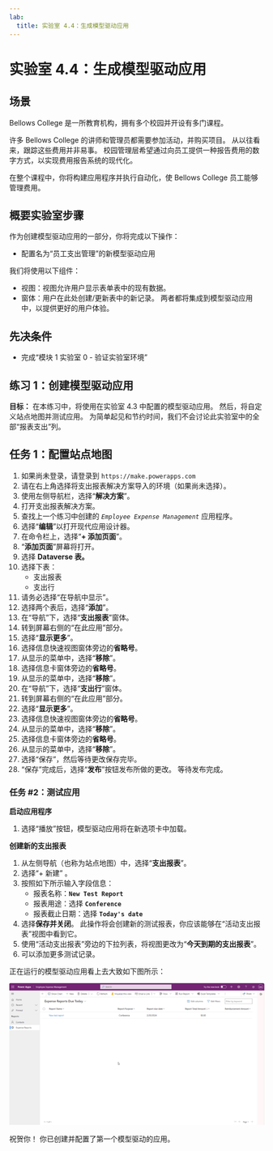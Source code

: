 ```yaml
---
lab:
  title: 实验室 4.4：生成模型驱动应用
---
```


# 实验室 4.4：生成模型驱动应用

## 场景
Bellows College 是一所教育机构，拥有多个校园并开设有多门课程。

许多 Bellows College 的讲师和管理员都需要参加活动，并购买项目。 从以往看来，跟踪这些费用并非易事。
校园管理层希望通过向员工提供一种报告费用的数字方式，以实现费用报告系统的现代化。

在整个课程中，你将构建应用程序并执行自动化，使 Bellows College 员工能够管理费用。

## 概要实验室步骤
作为创建模型驱动应用的一部分，你将完成以下操作：
- 配置名为“员工支出管理”的新模型驱动应用

我们将使用以下组件：
- 视图：视图允许用户显示表单表中的现有数据。
- 窗体：用户在此处创建/更新表中的新记录。
两者都将集成到模型驱动应用中，以提供更好的用户体验。

## 先决条件
- 完成“模块 1 实验室 0 - 验证实验室环境”

## 练习 1：创建模型驱动应用
**目标：** 在本练习中，将使用在实验室 4.3 中配置的模型驱动应用。 然后，将自定义站点地图并测试应用。
为简单起见和节约时间，我们不会讨论此实验室中的全部“报表支出”列。

## 任务 1：配置站点地图
1. 如果尚未登录，请登录到 `https://make.powerapps.com`
2. 请在右上角选择将支出报表解决方案导入的环境（如果尚未选择）。
3. 使用左侧导航栏，选择“**解决方案**”。
4. 打开支出报表解决方案。
5. 查找上一个练习中创建的 *`Employee Expense Management`* 应用程序。
6. 选择“**编辑**”以打开现代应用设计器。
7. 在命令栏上，选择“**+ 添加页面**”。
8. “**添加页面**”屏幕将打开。
9. 选择 **Dataverse 表。**
10. 选择下表：
    - 支出报表
    - 支出行
11. 请务必选择“在导航中显示”。
12. 选择两个表后，选择“**添加**”。
13. 在“导航”下，选择“**支出报表**”窗体。
14. 转到屏幕右侧的“在此应用”部分。
15. 选择“**显示更多**”。
16. 选择信息快速视图窗体旁边的**省略号**。
17. 从显示的菜单中，选择“**移除**”。
18. 选择信息卡窗体旁边的**省略号**。
19. 从显示的菜单中，选择“**移除**”。
20. 在“导航”下，选择“**支出行**”窗体。
21. 转到屏幕右侧的“在此应用”部分。
22. 选择“**显示更多**”。
23. 选择信息快速视图窗体旁边的**省略号**。
24. 从显示的菜单中，选择“**移除**”。
25. 选择信息卡窗体旁边的**省略号**。
26. 从显示的菜单中，选择“**移除**”。
27. 选择“保存”，然后等待更改保存完毕。
28. “保存”完成后，选择“**发布**”按钮发布所做的更改。 等待发布完成。

### 任务 #2：测试应用
**启动应用程序**
1. 选择“播放”按钮，模型驱动应用将在新选项卡中加载。

**创建新的支出报表**
1. 从左侧导航（也称为站点地图）中，选择“**支出报表**”。
2. 选择“+ 新建”  。
3. 按照如下所示输入字段信息：
    - 报表名称：**`New Test Report`**
    - 报表用途：选择 **`Conference`**
    - 报表截止日期：选择 **`Today's date`**
4. 选择**保存并关闭**。 此操作将会创建新的测试报表，你应该能够在“活动支出报表”视图中看到它。
5. 使用“活动支出报表”旁边的下拉列表，将视图更改为“**今天到期的支出报表**”。
6. 可以添加更多测试记录。

正在运行的模型驱动应用看上去大致如下图所示：

![模型驱动应用屏幕的屏幕截图](./Media/Model_driven_apps.png)

祝贺你！ 你已创建并配置了第一个模型驱动的应用。
